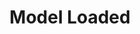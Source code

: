 ---
title: Model Loaded
description: This event triggers when a model is loaded in VTube Studio.
variables:
  - name: modelLoaded
    type: boolean
    description: If the model is loaded
    value: True
commonVariables:
  - VTubeModel
---